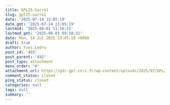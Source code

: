 ```yaml
---
title: GPL25-Sarro1
slug: gpl25-sarro1
date: '2025-07-14 15:05:19'
date_gmt: '2025-07-14 13:05:19'
lastmod: '2025-08-01 11:58:31'
lastmod_gmt: '2025-08-01 09:58:31'
date: Mon, 14 Jul 2025 13:05:19 +0000
draft: true
author: Yves.Ledru
post_id: '493'
post_parent: '492'
post_type: attachment
menu_order: '0'
attachment_url: https://gdr-gpl.cnrs.fr/wp-content/uploads/2025/07/GPL25-Sarro1.jpg
comment_status: closed
ping_status: closed
categories: null
tags: null
summary: ''
---
```



